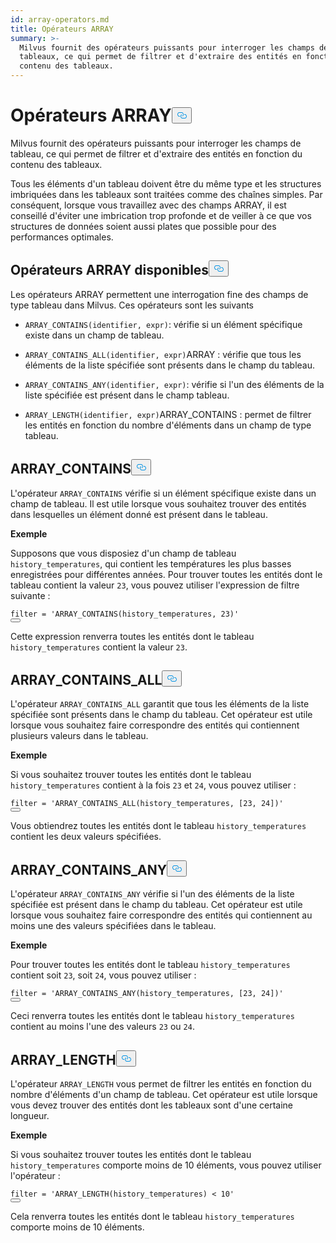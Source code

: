 ```yaml
---
id: array-operators.md
title: Opérateurs ARRAY
summary: >-
  Milvus fournit des opérateurs puissants pour interroger les champs des
  tableaux, ce qui permet de filtrer et d'extraire des entités en fonction du
  contenu des tableaux.
---
```

<h1 id="ARRAY-Operators" class="common-anchor-header">Opérateurs ARRAY<button data-href="#ARRAY-Operators" class="anchor-icon" translate="no">
      <svg translate="no"
        aria-hidden="true"
        focusable="false"
        height="20"
        version="1.1"
        viewBox="0 0 16 16"
        width="16"
      >
        <path
          fill="#0092E4"
          fill-rule="evenodd"
          d="M4 9h1v1H4c-1.5 0-3-1.69-3-3.5S2.55 3 4 3h4c1.45 0 3 1.69 3 3.5 0 1.41-.91 2.72-2 3.25V8.59c.58-.45 1-1.27 1-2.09C10 5.22 8.98 4 8 4H4c-.98 0-2 1.22-2 2.5S3 9 4 9zm9-3h-1v1h1c1 0 2 1.22 2 2.5S13.98 12 13 12H9c-.98 0-2-1.22-2-2.5 0-.83.42-1.64 1-2.09V6.25c-1.09.53-2 1.84-2 3.25C6 11.31 7.55 13 9 13h4c1.45 0 3-1.69 3-3.5S14.5 6 13 6z"
        ></path>
      </svg>
    </button></h1><p>Milvus fournit des opérateurs puissants pour interroger les champs de tableau, ce qui permet de filtrer et d'extraire des entités en fonction du contenu des tableaux.</p>
<div class="alert note">
<p>Tous les éléments d'un tableau doivent être du même type et les structures imbriquées dans les tableaux sont traitées comme des chaînes simples. Par conséquent, lorsque vous travaillez avec des champs ARRAY, il est conseillé d'éviter une imbrication trop profonde et de veiller à ce que vos structures de données soient aussi plates que possible pour des performances optimales.</p>
</div>
<h2 id="Available-ARRAY-Operators" class="common-anchor-header">Opérateurs ARRAY disponibles<button data-href="#Available-ARRAY-Operators" class="anchor-icon" translate="no">
      <svg translate="no"
        aria-hidden="true"
        focusable="false"
        height="20"
        version="1.1"
        viewBox="0 0 16 16"
        width="16"
      >
        <path
          fill="#0092E4"
          fill-rule="evenodd"
          d="M4 9h1v1H4c-1.5 0-3-1.69-3-3.5S2.55 3 4 3h4c1.45 0 3 1.69 3 3.5 0 1.41-.91 2.72-2 3.25V8.59c.58-.45 1-1.27 1-2.09C10 5.22 8.98 4 8 4H4c-.98 0-2 1.22-2 2.5S3 9 4 9zm9-3h-1v1h1c1 0 2 1.22 2 2.5S13.98 12 13 12H9c-.98 0-2-1.22-2-2.5 0-.83.42-1.64 1-2.09V6.25c-1.09.53-2 1.84-2 3.25C6 11.31 7.55 13 9 13h4c1.45 0 3-1.69 3-3.5S14.5 6 13 6z"
        ></path>
      </svg>
    </button></h2><p>Les opérateurs ARRAY permettent une interrogation fine des champs de type tableau dans Milvus. Ces opérateurs sont les suivants</p>
<ul>
<li><p><code translate="no">ARRAY_CONTAINS(identifier, expr)</code>: vérifie si un élément spécifique existe dans un champ de tableau.</p></li>
<li><p><code translate="no">ARRAY_CONTAINS_ALL(identifier, expr)</code>ARRAY : vérifie que tous les éléments de la liste spécifiée sont présents dans le champ du tableau.</p></li>
<li><p><code translate="no">ARRAY_CONTAINS_ANY(identifier, expr)</code>: vérifie si l'un des éléments de la liste spécifiée est présent dans le champ tableau.</p></li>
<li><p><code translate="no">ARRAY_LENGTH(identifier, expr)</code>ARRAY_CONTAINS : permet de filtrer les entités en fonction du nombre d'éléments dans un champ de type tableau.</p></li>
</ul>
<h2 id="ARRAYCONTAINS" class="common-anchor-header">ARRAY_CONTAINS<button data-href="#ARRAYCONTAINS" class="anchor-icon" translate="no">
      <svg translate="no"
        aria-hidden="true"
        focusable="false"
        height="20"
        version="1.1"
        viewBox="0 0 16 16"
        width="16"
      >
        <path
          fill="#0092E4"
          fill-rule="evenodd"
          d="M4 9h1v1H4c-1.5 0-3-1.69-3-3.5S2.55 3 4 3h4c1.45 0 3 1.69 3 3.5 0 1.41-.91 2.72-2 3.25V8.59c.58-.45 1-1.27 1-2.09C10 5.22 8.98 4 8 4H4c-.98 0-2 1.22-2 2.5S3 9 4 9zm9-3h-1v1h1c1 0 2 1.22 2 2.5S13.98 12 13 12H9c-.98 0-2-1.22-2-2.5 0-.83.42-1.64 1-2.09V6.25c-1.09.53-2 1.84-2 3.25C6 11.31 7.55 13 9 13h4c1.45 0 3-1.69 3-3.5S14.5 6 13 6z"
        ></path>
      </svg>
    </button></h2><p>L'opérateur <code translate="no">ARRAY_CONTAINS</code> vérifie si un élément spécifique existe dans un champ de tableau. Il est utile lorsque vous souhaitez trouver des entités dans lesquelles un élément donné est présent dans le tableau.</p>
<p><strong>Exemple</strong></p>
<p>Supposons que vous disposiez d'un champ de tableau <code translate="no">history_temperatures</code>, qui contient les températures les plus basses enregistrées pour différentes années. Pour trouver toutes les entités dont le tableau contient la valeur <code translate="no">23</code>, vous pouvez utiliser l'expression de filtre suivante :</p>
<pre><code translate="no" class="language-python"><span class="hljs-built_in">filter</span> = <span class="hljs-string">&#x27;ARRAY_CONTAINS(history_temperatures, 23)&#x27;</span>
<button class="copy-code-btn"></button></code></pre>
<p>Cette expression renverra toutes les entités dont le tableau <code translate="no">history_temperatures</code> contient la valeur <code translate="no">23</code>.</p>
<h2 id="ARRAYCONTAINSALL" class="common-anchor-header">ARRAY_CONTAINS_ALL<button data-href="#ARRAYCONTAINSALL" class="anchor-icon" translate="no">
      <svg translate="no"
        aria-hidden="true"
        focusable="false"
        height="20"
        version="1.1"
        viewBox="0 0 16 16"
        width="16"
      >
        <path
          fill="#0092E4"
          fill-rule="evenodd"
          d="M4 9h1v1H4c-1.5 0-3-1.69-3-3.5S2.55 3 4 3h4c1.45 0 3 1.69 3 3.5 0 1.41-.91 2.72-2 3.25V8.59c.58-.45 1-1.27 1-2.09C10 5.22 8.98 4 8 4H4c-.98 0-2 1.22-2 2.5S3 9 4 9zm9-3h-1v1h1c1 0 2 1.22 2 2.5S13.98 12 13 12H9c-.98 0-2-1.22-2-2.5 0-.83.42-1.64 1-2.09V6.25c-1.09.53-2 1.84-2 3.25C6 11.31 7.55 13 9 13h4c1.45 0 3-1.69 3-3.5S14.5 6 13 6z"
        ></path>
      </svg>
    </button></h2><p>L'opérateur <code translate="no">ARRAY_CONTAINS_ALL</code> garantit que tous les éléments de la liste spécifiée sont présents dans le champ du tableau. Cet opérateur est utile lorsque vous souhaitez faire correspondre des entités qui contiennent plusieurs valeurs dans le tableau.</p>
<p><strong>Exemple</strong></p>
<p>Si vous souhaitez trouver toutes les entités dont le tableau <code translate="no">history_temperatures</code> contient à la fois <code translate="no">23</code> et <code translate="no">24</code>, vous pouvez utiliser :</p>
<pre><code translate="no" class="language-python"><span class="hljs-built_in">filter</span> = <span class="hljs-string">&#x27;ARRAY_CONTAINS_ALL(history_temperatures, [23, 24])&#x27;</span>
<button class="copy-code-btn"></button></code></pre>
<p>Vous obtiendrez toutes les entités dont le tableau <code translate="no">history_temperatures</code> contient les deux valeurs spécifiées.</p>
<h2 id="ARRAYCONTAINSANY" class="common-anchor-header">ARRAY_CONTAINS_ANY<button data-href="#ARRAYCONTAINSANY" class="anchor-icon" translate="no">
      <svg translate="no"
        aria-hidden="true"
        focusable="false"
        height="20"
        version="1.1"
        viewBox="0 0 16 16"
        width="16"
      >
        <path
          fill="#0092E4"
          fill-rule="evenodd"
          d="M4 9h1v1H4c-1.5 0-3-1.69-3-3.5S2.55 3 4 3h4c1.45 0 3 1.69 3 3.5 0 1.41-.91 2.72-2 3.25V8.59c.58-.45 1-1.27 1-2.09C10 5.22 8.98 4 8 4H4c-.98 0-2 1.22-2 2.5S3 9 4 9zm9-3h-1v1h1c1 0 2 1.22 2 2.5S13.98 12 13 12H9c-.98 0-2-1.22-2-2.5 0-.83.42-1.64 1-2.09V6.25c-1.09.53-2 1.84-2 3.25C6 11.31 7.55 13 9 13h4c1.45 0 3-1.69 3-3.5S14.5 6 13 6z"
        ></path>
      </svg>
    </button></h2><p>L'opérateur <code translate="no">ARRAY_CONTAINS_ANY</code> vérifie si l'un des éléments de la liste spécifiée est présent dans le champ du tableau. Cet opérateur est utile lorsque vous souhaitez faire correspondre des entités qui contiennent au moins une des valeurs spécifiées dans le tableau.</p>
<p><strong>Exemple</strong></p>
<p>Pour trouver toutes les entités dont le tableau <code translate="no">history_temperatures</code> contient soit <code translate="no">23</code>, soit <code translate="no">24</code>, vous pouvez utiliser :</p>
<pre><code translate="no" class="language-python"><span class="hljs-built_in">filter</span> = <span class="hljs-string">&#x27;ARRAY_CONTAINS_ANY(history_temperatures, [23, 24])&#x27;</span>
<button class="copy-code-btn"></button></code></pre>
<p>Ceci renverra toutes les entités dont le tableau <code translate="no">history_temperatures</code> contient au moins l'une des valeurs <code translate="no">23</code> ou <code translate="no">24</code>.</p>
<h2 id="ARRAYLENGTH" class="common-anchor-header">ARRAY_LENGTH<button data-href="#ARRAYLENGTH" class="anchor-icon" translate="no">
      <svg translate="no"
        aria-hidden="true"
        focusable="false"
        height="20"
        version="1.1"
        viewBox="0 0 16 16"
        width="16"
      >
        <path
          fill="#0092E4"
          fill-rule="evenodd"
          d="M4 9h1v1H4c-1.5 0-3-1.69-3-3.5S2.55 3 4 3h4c1.45 0 3 1.69 3 3.5 0 1.41-.91 2.72-2 3.25V8.59c.58-.45 1-1.27 1-2.09C10 5.22 8.98 4 8 4H4c-.98 0-2 1.22-2 2.5S3 9 4 9zm9-3h-1v1h1c1 0 2 1.22 2 2.5S13.98 12 13 12H9c-.98 0-2-1.22-2-2.5 0-.83.42-1.64 1-2.09V6.25c-1.09.53-2 1.84-2 3.25C6 11.31 7.55 13 9 13h4c1.45 0 3-1.69 3-3.5S14.5 6 13 6z"
        ></path>
      </svg>
    </button></h2><p>L'opérateur <code translate="no">ARRAY_LENGTH</code> vous permet de filtrer les entités en fonction du nombre d'éléments d'un champ de tableau. Cet opérateur est utile lorsque vous devez trouver des entités dont les tableaux sont d'une certaine longueur.</p>
<p><strong>Exemple</strong></p>
<p>Si vous souhaitez trouver toutes les entités dont le tableau <code translate="no">history_temperatures</code> comporte moins de 10 éléments, vous pouvez utiliser l'opérateur :</p>
<pre><code translate="no" class="language-python"><span class="hljs-built_in">filter</span> = <span class="hljs-string">&#x27;ARRAY_LENGTH(history_temperatures) &lt; 10&#x27;</span>
<button class="copy-code-btn"></button></code></pre>
<p>Cela renverra toutes les entités dont le tableau <code translate="no">history_temperatures</code> comporte moins de 10 éléments.</p>

